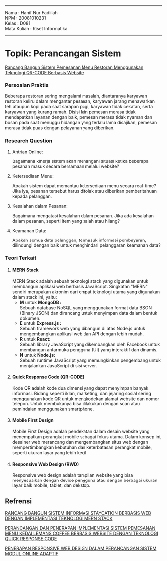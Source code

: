 
<hr>

Nama : Hanif Nur Fadlilah <br>
NPM : 20081010231 <br>
Kelas : D081 <br>
Mata Kuliah : Riset Informatika
<hr>

<h1>Topik: Perancangan Sistem</h1>

<ins>Rancang Bangun Sistem Pemesanan Menu Restoran Menggunakan Teknologi QR-CODE Berbasis Website</ins>

<h3>Persoalan Praktis</h3>
<p>Beberapa restoran sering mengalami masalah,
diantaranya karyawan restoran keliru dalam mengantar pesanan, karyawan
jarang menawarkan teh ataupun kopi pada saat sarapan pagi, karyawan tidak
cekatan, serta karyawan yang kurang ramah. Disisi lain pemesan merasa tidak
mendapatkan layanan dengan baik, pemesan merasa tidak nyaman dan bosan pada 
saat menuggu hidangan yang terlalu lama disajikan, pemesan merasa tidak puas
dengan pelayanan yang diberikan.</p>

<h3>Research Question</h3>
<ol>
    <li>
        <p>Antrian Online:</p>
        <span>Bagaimana kinerja sistem akan menangani situasi ketika beberapa pesanan masuk secara bersamaan melalui website?</span>
    </li>
    <li>
        <p>Ketersediaan Menu:</p>
        <span>Apakah sistem dapat memantau ketersediaan menu secara real-time? Jika iya, pesanan tersebut harus ditolak atau diberikan pemberitahuan kepada pelanggan.</span>
    </li>
    <li>
        <p>Kesalahan dalam Pesanan:</p>
        <span>Bagaimana mengatasi kesalahan dalam pesanan. Jika ada kesalahan dalam pesanan, seperti item yang salah atau hilang?</span>
    </li>
    <li>
        <p>Keamanan Data:</p>
        <span>Apakah semua data pelanggan, termasuk informasi pembayaran, dilindungi dengan baik untuk menghindari pelanggaran keamanan data?</span>
    </li>
</ol>

<h3>Teori Terkait</h3>

<ol>
    <li>
        <h4>MERN Stack</h4>
        <span>MERN Stack adalah sebuah teknologi stack yang digunakan untuk membangun aplikasi web berbasis JavaScript. Singkatan "MERN" sendiri merupakan akronim dari empat teknologi utama yang digunakan dalam stack ini, yaitu:</span>
        <ul>
            <li>
                <strong>M</strong> untuk <strong>MongoDB :</strong>
                <br>Sebuah database NoSQL yang menggunakan format data BSON (Binary JSON) dan dirancang untuk menyimpan data dalam bentuk dokumen.
            </li>
            <li>
                <strong>E</strong> untuk <strong>Express.js :</strong>
                <br>Sebuah framework web yang dibangun di atas Node.js untuk mengembangkan aplikasi web dan API dengan lebih mudah.                               </li>
             <li>
                <strong>R</strong> untuk <strong>React:</strong>
                <br>Sebuah library JavaScript yang dikembangkan oleh Facebook untuk membangun antarmuka pengguna (UI) yang interaktif dan dinamis.    
             </li>
            <li>
                <strong>N</strong> untuk <strong>Node.js:</strong>
                <br>Sebuah runtime JavaScript yang memungkinkan pengembang untuk menjalankan JavaScript di sisi server.        
             </li>
        </ul>
    </li>
    <li>
        <h4>Quick Response Code (QR-CODE)</h4>
        <span>Kode QR adalah kode dua dimensi yang dapat menyimpan banyak informasi. Bidang seperti iklan, marketing, dan jejaring sosial sering menggunakan kode QR untuk mengkodekan alamat website dan nomor telepon. Untuk membukanya bisa dilakukan dengan scan  atau pemindaian menggunakan smartphone.</span>
    </li>
     <li>
        <h4>Mobile First Design</h4>
        <span>Mobile First Design adalah pendekatan dalam desain website yang menempatkan perangkat mobile sebagai fokus utama. Dalam konsep ini, desainer web merancang dan mengembangkan situs web dengan mempertimbangkan kebutuhan dan keterbatasan perangkat mobile, seperti ukuran layar yang lebih kecil</span>
    </li>
    <li>
        <h4>Responsive Web Design (RWD)</h4>
        <span>Responsive web design adalah tampilan website yang bisa menyesuaikan dengan device pengguna atau dengan berbagai ukuran layar baik mobile, tablet, dan dekstop.</span>
    </li>
</ol>

## Refrensi
[RANCANG BANGUN SISTEM INFORMASI STAYCATION BERBASIS WEB DENGAN IMPLEMENTASI TEKNOLOGI MERN STACK](https://ejournal.unesa.ac.id/index.php/jurnal-manajemen-informatika/article/view/41882)

[PERANCANGAN DAN PENERAPAN IMPLEMENTASI SISTEM PEMESANAN MENU KEDAI LEMANS COFFEE BERBASIS WEBSITE DENGAN TEKNOLOGI QUICK RESPONSE CODE](https://ojs.cbn.ac.id/index.php/jukanti/article/download/575/267/2882)

[PENERAPAN RESPONSIVE WEB DESIGN DALAM PERANCANGAN SISTEM MODUL ONLINE ADAPTIF](https://jsi.cs.ui.ac.id/index.php/jsi/article/view/435)



